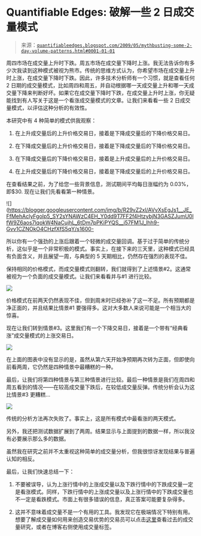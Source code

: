 <!--yml

分类：未分类

日期：2024-05-18 13:21:48

-->

# Quantifiable Edges: 破解一些 2 日成交量模式

> 来源：[`quantifiableedges.blogspot.com/2009/05/mythbusting-some-2-day-volume-patterns.html#0001-01-01`](http://quantifiableedges.blogspot.com/2009/05/mythbusting-some-2-day-volume-patterns.html#0001-01-01)

周四市场在成交量上升时下跌。周五市场在成交量下降时上涨。我无法告诉你有多少次我读到这种模式被视为熊市。传统的思维方式认为，你希望市场在成交量上升时上涨，在成交量下降时下跌。因此，许多技术分析师有一个习惯，就是查看任何 2 日期的成交量模式，比如周四和周五，并自动根据哪一天成交量上升和哪一天成交量下降来判断好坏。如果它在成交量下降时下跌，在成交量上升时上涨，你无疑能找到有人写关于这是一个看涨成交量模式的文章。让我们来看看一些 2 日成交量模式，以评估这种分析的有效性。

本研究中有 4 种简单的模式供我观察：

1) 在上升成交量后的上升价格交易日，接着是下降成交量后的下降价格交易日。

2) 在下降成交量后的上升价格交易日，接着是下降成交量后的下降价格交易日。

3) 在下降成交量后的下降价格交易日，接着是上升成交量后的上升价格交易日。

4) 在上升成交量后的下降价格交易日，接着是下降成交量后的上升价格交易日。

在查看结果之前，为了给您一些背景信息，测试期间平均每日涨幅约为 0.03%，即$30\. 现在让我们先看看第一种情景。

![](https://blogger.googleusercontent.com/img/b/R29vZ2xl/AVvXsEgJs1__JE_FfMehAclyFgoIp5_SY2sYNAWzC4EH_Y0dd9T7FF2f4HtzybjN3GASZJumU0lfW9Z6aos7lqokW4NaCujhL_6tDm7pPKiPYQS__i57FM1J_lhh9-Gvv1CZNOkO4CHzfXfS5qY/s1600-

所以你有一个强劲的上涨后跟着一个轻微的成交量回调。基于过于简单的传统分析，这似乎是一个非常积极的模式。事实上，在接下来的三天里，这种模式已经具有负面含义，并且展望一周，与典型的 5 天期相比，仍然存在强烈的表现不佳。

保持相同的价格模式，而成交量模式则翻转，我们就得到了上述情景#2。这通常被视为一个负面的成交量模式。让我们来看看并与#1 进行比较。

![](https://blogger.googleusercontent.com/img/b/R29vZ2xl/AVvXsEihK5Q4b3vC0c3LOoYq1KugZek-17V8fFMkrXXeMsuM0J38yUKqsWkwWjocw9SzKkNwxWbHk597_XRbw3v1xXy2Atd2Lcn2Ln-p102MsYBPwrOVH4f7SCUsxbiTSqAm1X7gzEI8btps8yE/s1600-h/2009-5-11+png+2.PNG)

价格模式在前两天仍然表现不佳，但到周末时已经弥补了这一不足。所有预期都是净正面的，并且结果比情景#1 要强得多。这对大多数人来说可能是一个相当大的惊喜。

现在让我们转到情景#3。这里我们有一个下降交易日，接着是一个带有“经典看涨”成交量模式的上涨交易日。

![](https://blogger.googleusercontent.com/img/b/R29vZ2xl/AVvXsEjkIY-ATSD7jnRf8Ku1erf-FxAZVOh96DjQYH6B2CF3pk9eTtI5yzbRm_18K8pB4O-UaaQhCfGc4KZyRy73OGMA_NOQmDq45iiDcPuhZurkgm-L7zuW7hGRB0q9t9P23zo-ZXJzUacuZ_8/s1600-h/2009-5-11+png+3.PNG)

在上面的图表中没有显示的是，虽然从第六天开始净预期再次转为正面，但即使向前看两周，它仍然是四种情景中最糟糕的一种。

最后，让我们将第四种情景与第三种情景进行比较。最后一种情景是我们在周四和周五看到的情况——在较高成交量下跌后，在较低成交量反弹。传统分析会认为这比情景#3 更糟糕…

![](https://blogger.googleusercontent.com/img/b/R29vZ2xl/AVvXsEgboYEoHpzUfRthYTEnmX2kaw0jNS42ap2tCamSrJjPZP48sQreBGbSYoP3yuf1ImxOM_pNuWXA3eS8SDpAAOhkthLY4rzxEq0A9vKU3O9gbWSERO0U6mufpbud6cBlUau23cwg0-sSSXE/s1600-h/2009-5-11+png+4.PNG)

传统的分析方法再次失败了。事实上，这是所有模式中最看涨的两天模式。

另外，我还把测试数据扩展到了两周。结果显示与上面提到的数据一样，所以我没有必要展示那么多的数据。

虽然我在研究之前并不太重视这种简单的成交量分析，但我很惊讶发现结果与普遍认知的相反。

最后，让我们快速总结一下：

1) 不要被误导，认为上涨行情中的上涨成交量以及下跌行情中的下跌成交量一定是看涨模式。同样，下跌行情中的上涨成交量以及上涨行情中的下跌成交量也不一定是看跌模式。市面上有很多错误的信息，真正答案可能要复杂得多。

2) 这并不意味着成交量不是一个有用的工具。我发现它在极端情况下特别有用。想要了解成交量如何用来创造交易优势的交易员可以点击[这里](http://quantifiableedges.blogspot.com/search/label/volume)查看过去的成交量研究，或者在博客右侧使用成交量标签。
